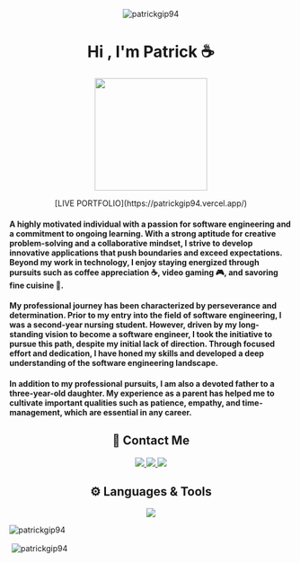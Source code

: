 <p align="center"> <img src="https://komarev.com/ghpvc/?username=patrickgip94&label=Profile%20views&color=0e75b6&style=flat" alt="patrickgip94" /> </p>

<p align="center">
  <h1 align="center">Hi , I'm Patrick ☕</h1>
  <p align="center">
    <img src="https://user-images.githubusercontent.com/102221024/201450300-c1a3cfeb-d665-4540-890c-cbe99f09050a.gif" width="200" height="200"/>
  </p>
</p>

<p align="center">
[LIVE PORTFOLIO](https://patrickgip94.vercel.app/)
</p>



<h4>A highly motivated individual with a passion for software engineering and a commitment to ongoing learning. With a strong aptitude for creative problem-solving and a collaborative mindset, I strive to develop innovative applications that push boundaries and exceed expectations. Beyond my work in technology, I enjoy staying energized through pursuits such as coffee appreciation ☕, video gaming 🎮, and savoring fine cuisine 🍣.</h4>


<h4>My professional journey has been characterized by perseverance and determination. Prior to my entry into the field of software engineering, I was a second-year nursing student. However, driven by my long-standing vision to become a software engineer, I took the initiative to pursue this path, despite my initial lack of direction. Through focused effort and dedication, I have honed my skills and developed a deep understanding of the software engineering landscape.</h4>

<h4>In addition to my professional pursuits, I am also a devoted father to a three-year-old daughter. My experience as a parent has helped me to cultivate important qualities such as patience, empathy, and time-management, which are essential in any career.</h4>

<h2 align="center">📧 Contact Me</h2>
<p align="center">
  <a href="mailto:gippatrick@gmail.com" >
    <img src="https://img.shields.io/badge/Gmail-D14836?style=for-the-badge&logo=gmail&logoColor=white"/>
  </a>
  <a href="https://www.linkedin.com/in/patrickgip94/" >
    <img src="https://img.shields.io/badge/linkedin-%230077B5.svg?style=for-the-badge&logo=linkedin&logoColor=white"/>
  </a>
  <a href="https://angel.co/u/patrick-gip" >
    <img src="https://img.shields.io/badge/AngelList-000000?style=for-the-badge&logo=AngelList&logoColor=white"/>
  </a>
</p>

<h2 align="center">⚙️ Languages & Tools</h2>
<p align="center">
  <a href="https://skillicons.dev">
    <img src="https://skillicons.dev/icons?i=js,html,css,sass,tailwind,react,redux,express,nodejs,mongodb" />
  </a>
</p>

<p><img align="center" src="https://github-readme-stats.vercel.app/api/top-langs?username=patrickgip94&show_icons=true&locale=en&layout=compact" alt="patrickgip94" /></p>

<p>&nbsp;<img align="center" src="https://github-readme-stats.vercel.app/api?username=patrickgip94&show_icons=true&locale=en" alt="patrickgip94" /></p>
